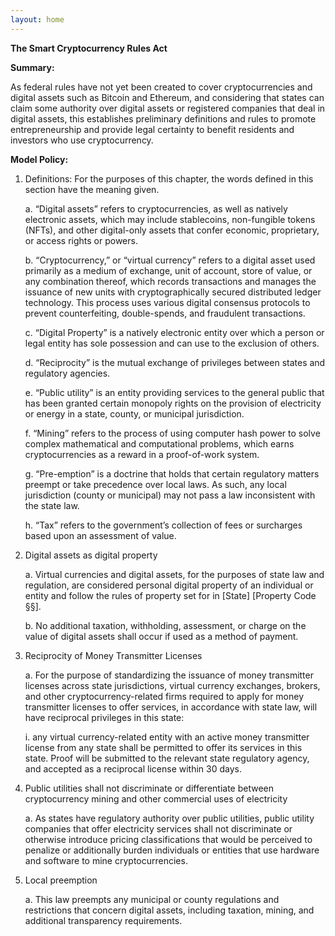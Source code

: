 ```yaml
---
layout: home
---
```

<b>The Smart Cryptocurrency Rules Act</b>

<b>Summary:</b>

As federal rules have not yet been created to cover cryptocurrencies and digital assets such as Bitcoin and Ethereum, and considering that states can claim some authority over digital assets or registered companies that deal in digital assets, this establishes preliminary definitions and rules to promote entrepreneurship and provide legal certainty to benefit residents and investors who use cryptocurrency. 

<b>Model Policy:</b>

1. Definitions: For the purposes of this chapter, the words defined in this section have the meaning given.

    a. “Digital assets” refers to cryptocurrencies, as well as natively electronic assets, which may include stablecoins, non-fungible tokens (NFTs), and other digital-only assets that confer economic, proprietary, or access rights or powers.

    b. “Cryptocurrency,” or “virtual currency” refers to a digital asset used primarily as a medium of exchange, unit of account, store of value, or any combination thereof, which records transactions and manages the issuance of new units with cryptographically secured distributed ledger technology. This process uses various digital consensus protocols to prevent counterfeiting, double-spends, and fraudulent transactions.

    c. “Digital Property” is a natively electronic entity over which a person or legal entity has sole possession and can use to the exclusion of others.

    d. “Reciprocity” is the mutual exchange of privileges between states and regulatory agencies.

    e. “Public utility” is an entity providing services to the general public that has been granted certain monopoly rights on the provision of electricity or energy in a state, county, or municipal jurisdiction.

    f. “Mining” refers to the process of using computer hash power to solve complex mathematical and computational problems, which earns cryptocurrencies as a reward in a proof-of-work system.

    g. “Pre-emption” is a doctrine that holds that certain regulatory matters preempt or take precedence over local laws. As such, any local jurisdiction (county or municipal) may not pass a law inconsistent with the state law.

    h. “Tax” refers to the government’s collection of fees or surcharges based upon an assessment of value.

2. Digital assets as digital property

    a. Virtual currencies and digital assets, for the purposes of state law and regulation, are considered personal digital property of an individual or entity and follow the rules of property set for in [State] [Property Code §§].

    b. No additional taxation, withholding, assessment, or charge on the value of digital assets shall occur if used as a method of payment.

3. Reciprocity of Money Transmitter Licenses

    a. For the purpose of standardizing the issuance of money transmitter licenses across state jurisdictions, virtual currency exchanges, brokers, and other cryptocurrency-related firms required to apply for money transmitter licenses to offer services, in accordance with state law, will have reciprocal privileges in this state:

      i. any virtual currency-related entity with an active money transmitter license from any state shall be permitted to offer its services in this state. Proof will be submitted to the relevant state regulatory agency, and accepted as a reciprocal license within 30 days.

4. Public utilities shall not discriminate or differentiate between cryptocurrency mining and other commercial uses of electricity

    a. As states have regulatory authority over public utilities, public utility companies that offer electricity services shall not discriminate or otherwise introduce pricing classifications that would be perceived to penalize or additionally burden individuals or entities that use hardware and software to mine cryptocurrencies.

5. Local preemption

    a. This law preempts any municipal or county regulations and restrictions that concern digital assets, including taxation, mining, and additional transparency requirements.

